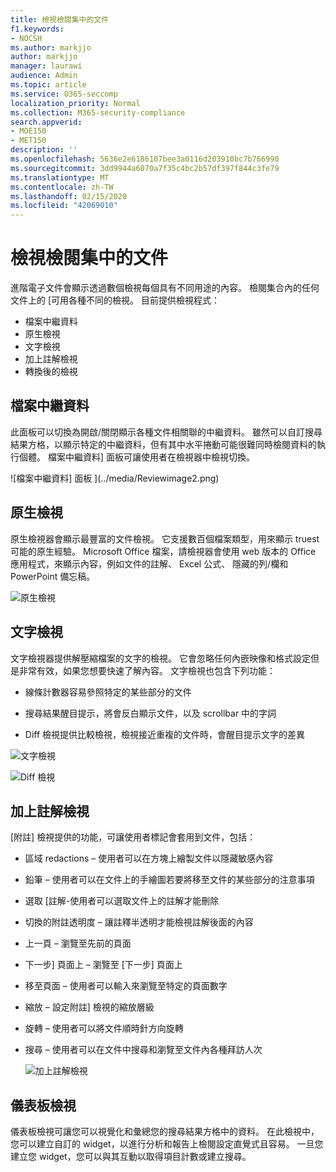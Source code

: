 ```yaml
---
title: 檢視檢閱集中的文件
f1.keywords:
- NOCSH
ms.author: markjjo
author: markjjo
manager: laurawi
audience: Admin
ms.topic: article
ms.service: O365-seccomp
localization_priority: Normal
ms.collection: M365-security-compliance
search.appverid:
- MOE150
- MET150
description: ''
ms.openlocfilehash: 5636e2e6186107bee3a0116d203910bc7b766990
ms.sourcegitcommit: 3dd9944a6070a7f35c4bc2b57df397f844c3fe79
ms.translationtype: MT
ms.contentlocale: zh-TW
ms.lasthandoff: 02/15/2020
ms.locfileid: "42069010"
---
```

# <a name="view-documents-in-a-review-set"></a>檢視檢閱集中的文件

進階電子文件會顯示透過數個檢視每個具有不同用途的內容。 檢閱集合內的任何文件上的 [可用各種不同的檢視。 目前提供檢視程式：

- 檔案中繼資料
- 原生檢視
- 文字檢視
- 加上註解檢視
- 轉換後的檢視

## <a name="file-metadata"></a>檔案中繼資料

此面板可以切換為開啟/關閉顯示各種文件相關聯的中繼資料。 雖然可以自訂搜尋結果方格，以顯示特定的中繼資料，但有其中水平捲動可能很難同時檢閱資料的執行個體。 檔案中繼資料] 面板可讓使用者在檢視器中檢視切換。

![檔案中繼資料] 面板
](../media/Reviewimage2.png)

## <a name="native-view"></a>原生檢視

原生檢視器會顯示最豐富的文件檢視。 它支援數百個檔案類型，用來顯示 truest 可能的原生經驗。 Microsoft Office 檔案，請檢視器會使用 web 版本的 Office 應用程式，來顯示內容，例如文件的註解、 Excel 公式、 隱藏的列/欄和 PowerPoint 備忘稿。

![原生檢視
](../media/Reviewimage3.png)

## <a name="text-view"></a>文字檢視

文字檢視器提供解壓縮檔案的文字的檢視。 它會忽略任何內嵌映像和格式設定但是非常有效，如果您想要快速了解內容。 文字檢視也包含下列功能：

  - 線條計數器容易參照特定的某些部分的文件

  - 搜尋結果醒目提示，將會反白顯示文件，以及 scrollbar 中的字詞

  - Diff 檢視提供比較檢視，檢視接近重複的文件時，會醒目提示文字的差異

![文字檢視
](../media/Reviewimage4.png)

![Diff 檢視
](../media/Reviewimage5.png)

## <a name="annotate-view"></a>加上註解檢視

[附註] 檢視提供的功能，可讓使用者標記會套用到文件，包括：

  - 區域 redactions – 使用者可以在方塊上繪製文件以隱藏敏感內容

  - 鉛筆 – 使用者可以在文件上的手繪圖若要將移至文件的某些部分的注意事項

  - 選取 [註解-使用者可以選取文件上的註解才能刪除

  - 切換的附註透明度 – 讓註釋半透明才能檢視註解後面的內容

  - 上一頁 – 瀏覽至先前的頁面

  - 下一步] 頁面上 – 瀏覽至 [下一步] 頁面上

  - 移至頁面 – 使用者可以輸入來瀏覽至特定的頁面數字

  - 縮放 – 設定附註] 檢視的縮放層級

  - 旋轉 – 使用者可以將文件順時針方向旋轉

  - 搜尋 – 使用者可以在文件中搜尋和瀏覽至文件內各種拜訪人次
    
    ![加上註解檢視
    ](../media/Reviewimage1.png)

## <a name="dashboard-view"></a>儀表板檢視 
儀表板檢視可讓您可以視覺化和彙總您的搜尋結果方格中的資料。 在此檢視中，您可以建立自訂的 widget，以進行分析和報告上檢閱設定直覺式且容易。 一旦您建立您 widget，您可以與其互動以取得項目計數或建立搜尋。 

